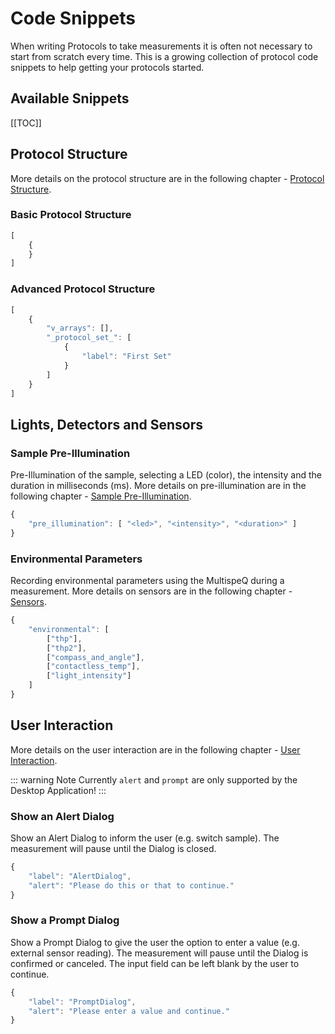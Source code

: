 # Code Snippets

When writing Protocols to take measurements it is often not necessary to start from scratch every time. This is a growing collection of protocol code snippets to help getting your protocols started.

## Available Snippets

[[TOC]]

## Protocol Structure

More details on the protocol structure are in the following chapter - [Protocol Structure](./structure.md).

### Basic Protocol Structure

```JavaScript
[
    {
    }
]
```

### Advanced Protocol Structure

```JavaScript
[
    {
        "v_arrays": [],
        "_protocol_set_": [
            {
                "label": "First Set"
            }
        ]
    }
]
```

## Lights, Detectors and Sensors

### Sample Pre-Illumination

Pre-Illumination of the sample, selecting a LED (color), the intensity and the duration in milliseconds (ms). More details on pre-illumination are in the following chapter - [Sample Pre-Illumination](./pre-illumination.md).

```JavaScript
{
    "pre_illumination": [ "<led>", "<intensity>", "<duration>" ]
}
```

### Environmental Parameters

Recording environmental parameters using the MultispeQ during a measurement. More details on sensors are in the following chapter - [Sensors](./sensors.md).

```JavaScript
{
    "environmental": [
        ["thp"],
        ["thp2"],
        ["compass_and_angle"],
        ["contactless_temp"],
        ["light_intensity"]
    ]
}
```

## User Interaction

More details on the user interaction are in the following chapter - [User Interaction](./user-interaction.md).

::: warning Note
Currently `alert` and `prompt` are only supported by the Desktop Application!
:::

### Show an Alert Dialog

Show an Alert Dialog to inform the user (e.g. switch sample). The measurement will pause until the Dialog is closed.

```JavaScript
{
    "label": "AlertDialog",
    "alert": "Please do this or that to continue."
}
```

### Show a Prompt Dialog

Show a Prompt Dialog to give the user the option to enter a value (e.g. external sensor reading). The measurement will pause until the Dialog is confirmed or canceled. The input field can be left blank by the user to continue.

```JavaScript
{
    "label": "PromptDialog",
    "alert": "Please enter a value and continue."
}
```

